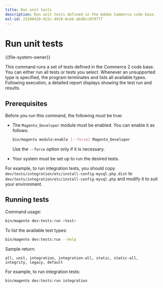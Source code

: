 ```yaml
---
title: Run unit tests
description: Run unit tests defined in the Adobe Commerce code base.
exl-id: 23200420-d15c-4910-8ce6-abd0cc070777
---
```

# Run unit tests

{{file-system-owner}}

This command runs a set of tests defined in the Commerce 2 code base. You can either run all tests or tests you select. Whenever an unsupported type is specified, the program terminates and lists all available types. Following execution, a detailed report displays showing the test run and results.

## Prerequisites

Before you run this command, the following _must_ be true:

-  The `Magento_Developer` module must be enabled. You can enable it as follows:

   ```bash
   bin/magento module:enable [--force] Magento_Developer
   ```

   Use the `--force` option only if it is necessary.

-  Your system must be set up to run the desired tests.

For example, to run integration tests, you should copy `dev/tests/integration/etc/install-config-mysql.php.dist` to `dev/tests/integration/etc/install-config-mysql.php` and modify it to suit your environment.

## Running tests

Command usage:

```bash
bin/magento dev:tests:run <test>
```

To list the available test types:

```bash
bin/magento dev:tests:run --help
```

Sample return:

```terminal
all, unit, integration, integration-all, static, static-all, integrity, legacy, default
```

For example, to run integration tests:

```bash
bin/magento dev:tests:run integration
```
